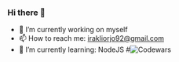 ### Hi there 👋

- 🔭 I’m currently working on myself
- 📫 How to reach me: irakliorjo92@gmail.com
- 🌱 I’m currently learning: NodeJS
                                                                                                                                   #![Codewars](https://github.r2v.ch/codewars?user=Irakliorjo)
<!--
**IrakliOrjo/IrakliOrjo** is a ✨ _special_ ✨ repository because its `README.md` (this file) appears on your GitHub profile.


Here are some ideas to get you started:

- 👯 I’m looking to collaborate on ...
- 🤔 I’m looking for help with ...
- 💬 Ask me about ...
- 😄 Pronouns: ...
- ⚡ Fun fact: ...
-->
